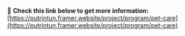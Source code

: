 📎 **Check this link below to get more information:**  
[https://putrintun.framer.website/project/program/pet-care](https://putrintun.framer.website/project/program/pet-care)
